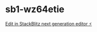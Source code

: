 # sb1-wz64etie

[Edit in StackBlitz next generation editor ⚡️](https://stackblitz.com/~/github.com/kavali20/sb1-wz64etie)
